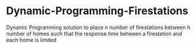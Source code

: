 # Dynamic-Programming-Firestations
Dynamic Programming solution to place n number of firestations between h number of homes such that the response time between a firestation and each home is limited
